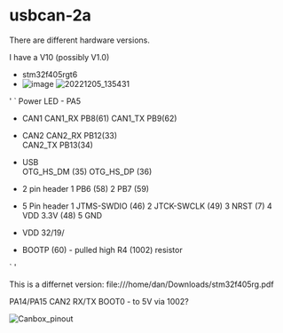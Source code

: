# usbcan-2a

There are different hardware versions.

I have a V10 (possibly V1.0)
- stm32f405rgt6
- ![image](https://user-images.githubusercontent.com/202906/206101957-122900dd-355b-4a2c-a94b-1589caf2a225.png)
![20221205_135431](https://user-images.githubusercontent.com/202906/206123658-cdc6560a-6f11-4b73-b314-c40d167faf52.jpg)

'
`
Power LED - PA5 

- CAN1
  CAN1_RX  PB8(61) 
  CAN1_TX  PB9(62)

- CAN2
  CAN2_RX  PB12(33)   
  CAN2_TX  PB13(34)  

- USB   
  OTG_HS_DM (35)
  OTG_HS_DP (36)

- 2 pin header
  1  PB6 (58)
  2  PB7 (59)
  
- 5 Pin header 
  1 JTMS-SWDIO (46)
  2 JTCK-SWCLK (49) 
  3 NRST (7)
  4 VDD 3.3V (48) 
  5 GND
  
- VDD
  32/19/
  
- BOOTP (60) - pulled high R4 (1002) resistor  
  
` 
'
 
This is a differnet version:
file:///home/dan/Downloads/stm32f405rg.pdf

PA14/PA15  CAN2 RX/TX
BOOT0 - to 5V via 1002? 

![Canbox_pinout](https://user-images.githubusercontent.com/202906/206101834-f6d3da47-ff25-47eb-8c5c-5ccb53f401a9.png)

